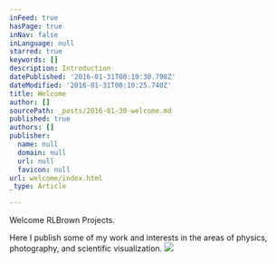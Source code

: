```yaml
---
inFeed: true
hasPage: true
inNav: false
inLanguage: null
starred: true
keywords: []
description: Introduction
datePublished: '2016-01-31T00:10:30.798Z'
dateModified: '2016-01-31T00:10:25.740Z'
title: Welcome
author: []
sourcePath: _posts/2016-01-30-welcome.md
published: true
authors: []
publisher:
  name: null
  domain: null
  url: null
  favicon: null
url: welcome/index.html
_type: Article

---
```

Welcome RLBrown Projects.

Here I publish some of my work and interests in the areas of physics, photography, and scientific visualization.
![](https://the-grid-user-content.s3-us-west-2.amazonaws.com/71130ed7-d5ae-41c1-b6fc-9dd65ab74cdb.jpg)